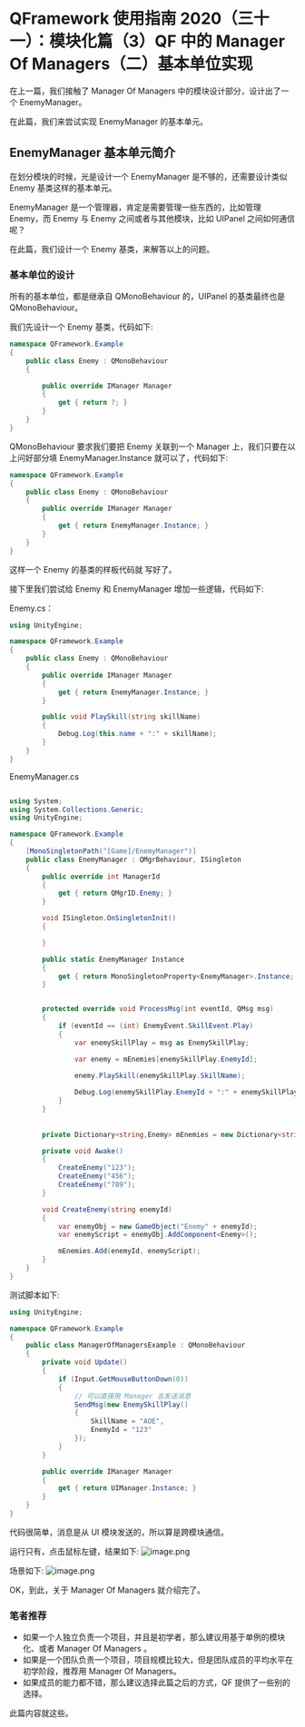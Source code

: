 # QFramework 使用指南 2020（三十一）：模块化篇（3）QF 中的 Manager Of Managers（二）基本单位实现
在上一篇，我们接触了 Manager Of Managers 中的模块设计部分，设计出了一个 EnemyManager。

在此篇，我们来尝试实现 EnemyManager 的基本单元。

## EnemyManager 基本单元简介
在划分模块的时候，光是设计一个 EnemyManager 是不够的，还需要设计类似 Enemy 基类这样的基本单元。

EnemyManager 是一个管理器，肯定是需要管理一些东西的，比如管理 Enemy，而 Enemy 与 Enemy 之间或者与其他模块，比如 UIPanel 之间如何通信呢？

在此篇，我们设计一个 Enemy 基类，来解答以上的问题。

### 基本单位的设计
所有的基本单位，都是继承自 QMonoBehaviour 的，UIPanel 的基类最终也是 QMonoBehaviour。

我们先设计一个 Enemy 基类，代码如下:
``` csharp
namespace QFramework.Example
{
    public class Enemy : QMonoBehaviour
    {

        public override IManager Manager
        {
            get { return ?; }
        }
    }
}
```

QMonoBehaviour 要求我们要把 Enemy 关联到一个 Manager 上，我们只要在以上问好部分填 EnemyManager.Instance 就可以了，代码如下:
``` csharp
namespace QFramework.Example
{
    public class Enemy : QMonoBehaviour
    {
        public override IManager Manager
        {
            get { return EnemyManager.Instance; }
        }
    }
}
```

这样一个 Enemy 的基类的样板代码就 写好了。

接下里我们尝试给 Enemy 和 EnemyManager 增加一些逻辑，代码如下:

Enemy.cs：
``` csharp
using UnityEngine;

namespace QFramework.Example
{
    public class Enemy : QMonoBehaviour
    {
        public override IManager Manager
        {
            get { return EnemyManager.Instance; }
        }

        public void PlaySkill(string skillName)
        {
            Debug.Log(this.name + ":" + skillName);
        }
    }
}
```

EnemyManager.cs
``` csharp

using System;
using System.Collections.Generic;
using UnityEngine;

namespace QFramework.Example
{
	[MonoSingletonPath("[Game]/EnemyManager")]
	public class EnemyManager : QMgrBehaviour, ISingleton
	{
		public override int ManagerId
		{
			get { return QMgrID.Enemy; }
		}

		void ISingleton.OnSingletonInit()
		{

		}

		public static EnemyManager Instance
		{
			get { return MonoSingletonProperty<EnemyManager>.Instance; }
		}


		protected override void ProcessMsg(int eventId, QMsg msg)
		{
			if (eventId == (int) EnemyEvent.SkillEvent.Play)
			{
				var enemySkillPlay = msg as EnemySkillPlay;

				var enemy = mEnemies[enemySkillPlay.EnemyId];

				enemy.PlaySkill(enemySkillPlay.SkillName);
				
				Debug.Log(enemySkillPlay.EnemyId + ":" + enemySkillPlay.SkillName);
			}
		}
		
		
		private Dictionary<string,Enemy> mEnemies = new Dictionary<string, Enemy>();

		private void Awake()
		{
			CreateEnemy("123");
			CreateEnemy("456");
			CreateEnemy("789");
		}

		void CreateEnemy(string enemyId)
		{
			var enemyObj = new GameObject("Enemy" + enemyId);
			var enemyScript = enemyObj.AddComponent<Enemy>();

			mEnemies.Add(enemyId, enemyScript);
		}
	}
}
```

测试脚本如下:
``` csharp
using UnityEngine;

namespace QFramework.Example
{
	public class ManagerOfManagersExample : QMonoBehaviour
	{
		private void Update()
		{
			if (Input.GetMouseButtonDown(0))
			{
				// 可以直接用 Manager 去发送消息
				SendMsg(new EnemySkillPlay()
				{
					SkillName = "AOE",
					EnemyId = "123"
				});
			}
		}

		public override IManager Manager
		{
			get { return UIManager.Instance; }
		}
	}
}
```
代码很简单，消息是从 UI 模块发送的，所以算是跨模块通信。

运行只有，点击鼠标左键，结果如下:
![image.png](http://file.liangxiegame.com/e9cdff7c-52a4-4a4d-a3a1-a1be9966cca2.png)

场景如下:
![image.png](http://file.liangxiegame.com/74ccee31-a144-444f-9a8c-fc9ffcdefc00.png)

OK，到此，关于 Manager Of Managers 就介绍完了。

### 笔者推荐
* 如果一个人独立负责一个项目，并且是初学者，那么建议用基于单例的模块化、或者 Manager Of Managers 。
* 如果是一个团队负责一个项目，项目规模比较大，但是团队成员的平均水平在初学阶段，推荐用 Manager Of Managers。
* 如果成员的能力都不错，那么建议选择此篇之后的方式，QF 提供了一些别的选择。

此篇内容就这些。

